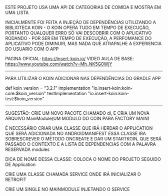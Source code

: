 ESTE PROJETO USA UMA API DE CATEGORIAS DE COMIDA E MOSTRA EM UMA LISTA

INICIALMENTE FOI FEITA A INJEÇÃO DE DEPENDÊNCIAS UTILIZANDO A BIBLIOTECA KOIN
    - O KOIN OPERA TUDO EM TEMPO DE EXECUÇÃO, PORTANTO QUALQUER ERRO SÓ VAI DESCOBRIR COM O APLICATIVO RODANDO
    - POR SER EM TEMPO DE EXECUÇÃO, A PERFOMANCE DO APLICATIVO PODE DIMINUIR, MAS NADA QUE ATRAPALHE A EXPERIENCIA DO USUARIO COM O APP

PAGINA OFICIAL: https://insert-koin.io/
VIDEO AULA DE BASE: https://www.youtube.com/watch?v=Mh_NK5G0WjY

**********************************************************************************
PARA UTILIZAR O KOIN ADICIONAR NAS DEPENDÊNCIAS DO GRADLE APP

def koin_version = "3.2.1"
implementation "io.insert-koin:koin-core:$koin_version"
testImplementation "io.insert-koin:koin-test:$koin_version"

**********************************************************************************
SUGESTÃO: CRIE UM NOVO PACOTE CHAMADO di, E CRIA UM NOVA ARQUIVO MainModule(UM MODULO DO COIN PARA FACTORY MAIN)


É NECESSÁRIO CRIAR UMA CLASSE QUE IRÁ HERDAR O APPLICATION QUE SERÁ ADICIONADA NO ANDROIDMANIFEST
ESSA CLASSE IRA SOBRESCREVER O MÉTODO ONCREATE E DAR UM STARTKOIN, QUE SERÁ PASSADO O CONTEXTO E
A LISTA DE DEPENDENCIAS COM A PALAVRA RESERVADA modules

DICA DE NOME DESSA CLASSE: COLOCA O NOME DO PROJETO SEGUIDO DE Application

CRIE UMA CLASSE CHAMADA SERVICE ONDE IRÁ INICIALIZAR O RETROFIT

CRIE UM SINGLE NO MAINMODULE INJETANDO O SERVICE